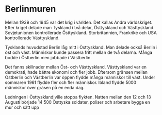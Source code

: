 # Berlinmuren

Mellan 1939 och 1945 var det krig i världen. Det kallas Andra världskriget. Efter kriget delade man Tyskland i två delar, Östtyskland och Västtyskland. Sovjetunionen kontrollerade  Östtyskland. Storbritannien, Frankrike och USA kontrollerade Västtyskland.

Tysklands huvudstad Berlin låg mitt i Östtyskland. Man delade också Berlin i öst och väst. Människor kunde passera fritt mellan de två delarna. Många bodde i Östberlin men jobbade i Västberlin.

Det fanns skillnader mellan Öst- och Västtyskland. Västtyskland var en demokrati, hade bättre ekonomi och fler jobb. Eftersom gränsen mellan Östberlin och Västberlin var öppen flydde många människor till väst. Under sommaren 1961 flydde fler och fler människor. Ibland flydde 5000 människor över gräsen på en enda dag.

Ledningen i Östtyskland ville stoppa flykten. Natten mellan den 12 och 13 Augusti började 14 500 Östtyska soldater, poliser och arbetare bygga en mur och sätt upp
<!--stackedit_data:
eyJoaXN0b3J5IjpbLTQ2Njc5MTI5MSwxMzE1MjUzNjc3XX0=
-->